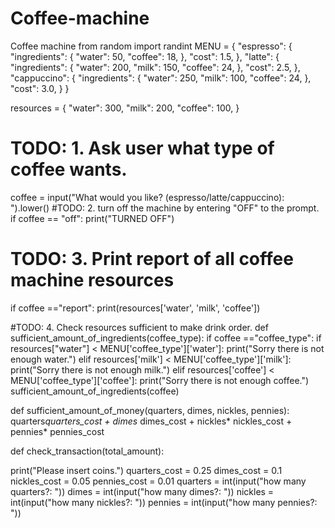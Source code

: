 # Coffee-machine
Coffee machine
from random import randint
MENU = {
    "espresso": {
        "ingredients": {
            "water": 50,
            "coffee": 18,
        },
        "cost": 1.5,
    },
    "latte": {
        "ingredients": {
            "water": 200,
            "milk": 150,
            "coffee": 24,
        },
        "cost": 2.5,
    },
    "cappuccino": {
        "ingredients": {
            "water": 250,
            "milk": 100,
            "coffee": 24,
        },
        "cost": 3.0,
    }
}

resources = {
    "water": 300,
    "milk": 200,
    "coffee": 100,
}
# TODO: 1. Ask user what type of coffee wants.
coffee = input("What would you like? (espresso/latte/cappuccino): ").lower()
#TODO: 2. turn off the machine by entering "OFF" to the prompt.
if coffee == "off":
    print("TURNED OFF")

# TODO: 3. Print report of all coffee machine resources
if coffee =="report":
    print(resources['water', 'milk', 'coffee'])

#TODO: 4. Check resources sufficient to make drink order.
def sufficient_amount_of_ingredients(coffee_type):
    if coffee =="coffee_type":
        if resources["water"] < MENU['coffee_type']['water']:
            print("Sorry there is not enough water.")
        elif resources['milk'] < MENU['coffee_type']['milk']:
            print("Sorry there is not enough milk.")
        elif resources['coffee'] < MENU['coffee_type']['coffee']:
            print("Sorry there is not enough coffee.")
sufficient_amount_of_ingredients(coffee)

def sufficient_amount_of_money(quarters, dimes, nickles, pennies):
    quarters*quarters_cost + dimes* dimes_cost + nickles* nickles_cost + pennies* pennies_cost

def check_transaction(total_amount):

print("Please insert coins.")
quarters_cost = 0.25
dimes_cost = 0.1
nickles_cost = 0.05
pennies_cost = 0.01
quarters = int(input("how many quarters?: "))
dimes = int(input("how many dimes?: "))
nickles = int(input("how many nickles?: "))
pennies = int(input("how many pennies?: "))
